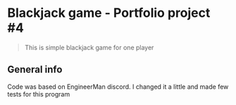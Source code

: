# Blackjack game - Portfolio project #4
> This is simple blackjack game for one player

## General info
Code was based on EngineerMan discord. I changed it a little and made few tests
for this program
